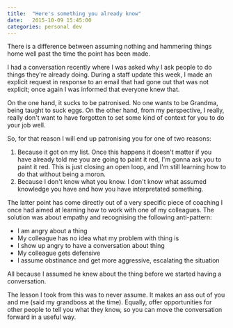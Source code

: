 ```yaml
---
title:  "Here's something you already know"
date:   2015-10-09 15:45:00 
categories: personal dev
---
```


There is a difference between assuming nothing and hammering things home well past the time the point has been made.

I had a conversation recently where I was asked why I ask people to do things they're already doing. During a staff update this week, I made an explicit request in response to an email that had gone out that was not explicit; once again I was informed that everyone knew that.

On the one hand, it sucks to be patronised. No one wants to be Grandma, being taught to suck eggs. On the other hand, from my perspective, I really, really don't want to have forgotten to set some kind of context for you to do your job well.

So, for that reason I will end up patronising you for one of two reasons: 

1. Because it got on my list. Once this happens it doesn't matter if you have already told me you are going to paint it red, I'm gonna ask you to paint it red. This is just closing an open loop, and I'm still learning how to do that without being a moron.
2. Because I don't know what you know. I don't know what assumed knowledge you have and how you have interpretated something.

The latter point has come directly out of a very specific piece of coaching I once had aimed at learning how to work with one of my colleagues. The solution was about empathy and recognising the following anti-pattern:
 
 * I am angry about a thing
 * My colleague has no idea what my problem with thing is
 * I show up angry to have a conversation about thing
 * My colleague gets defensive
 * I assume obstinance and get more aggressive, escalating the situation

All because I assumed he knew about the thing before we started having a conversation.

The lesson I took from this was to never assume. It makes an ass out of you and me (said my grandboss at the time). Equally, offer opportunities for other people to tell you what they know, so you can move the conversation forward in a useful way.


